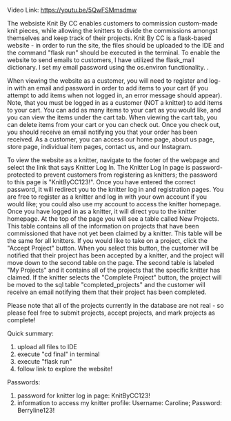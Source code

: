 Video Link: https://youtu.be/5QwFSMmsdmw 

The websiste Knit By CC enables customers to commission custom-made knit pieces, while allowing the knitters to divide the commissions amongst themselves and keep track of their projects. Knit By CC is a flask-based website - in order to run the site, the files should be uploaded to the IDE and the command "flask run" should be executed in the terminal. To enable the website to send emails to customers, I have utilized the flask_mail dictionary. I set my email password using the os.environ functionality. . 

When viewing the website as a customer, you will need to register and log-in with an email and password in order to add items to your cart (if you attempt to add items when not logged in, an error message should appear). Note, that you must be logged in as a customer (NOT a knitter) to add items to your cart. You can add as many items to your cart as you would like, and you can view the items under the cart tab. When viewing the cart tab, you can delete items from your cart or you can check out. Once you check out, you should receive an email notifying you that your order has been received. As a customer, you can access our home page, about us page, store page, individual item pages, contact us, and our Instagram. 

To view the website as a knitter, navigate to the footer of the webpage and select the link that says Knitter Log In. The Knitter Log In page is password-protected to prevent customers from registering as knitters; the password to this page is "KnitByCC123!". Once you have entered the correct password, it will redirect you to the knitter log in and registration pages. You are free to register as a knitter and log in with your own account if you would like; you could also use my account to access the knitter homepage. Once you have logged in as a knitter, it will direct you to the knitter homepage. At the top of the page you will see a table called New Projects. This table contains all of the information on projects that have been commissioned that have not yet been claimed by a knitter. This table will be the same for all knitters. If you would like to take on a project, click the "Accept Project" button. When you select this button, the customer will be notified that their project has been accepted by a knitter, and the project will move down to the second table on the page. The second table is labeled "My Projects" and it contains all of the projects that the specific knitter has claimed. If the knitter selects the "Complete Project" button, the project will be moved to the sql table "completed_projects" and the customer will receive an email notifying them that their project has been completed. 

Please note that all of the projects currently in the database are not real - so please feel free to submit projects, accept projects, and mark projects as complete!

Quick summary: 
1) upload all files to IDE
2) execute "cd final" in terminal
4) execute "flask run"
5) follow link to explore the website!

Passwords: 
1) password for knitter log in page: KnitByCC123!
2) information to access my knitter profile: Username: Caroline; Password: Berryline123!
